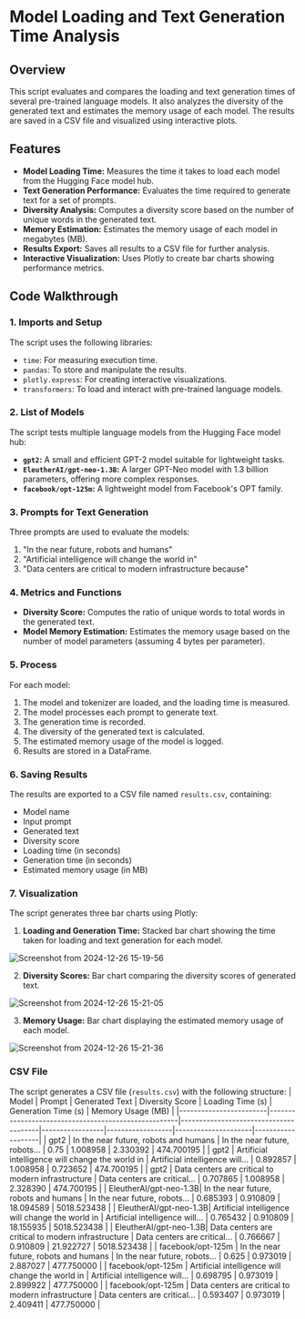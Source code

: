 # Model Loading and Text Generation Time Analysis

## Overview

This script evaluates and compares the loading and text generation times of several pre-trained language models. It also analyzes the diversity of the generated text and estimates the memory usage of each model. The results are saved in a CSV file and visualized using interactive plots.

## Features

- **Model Loading Time:** Measures the time it takes to load each model from the Hugging Face model hub.
- **Text Generation Performance:** Evaluates the time required to generate text for a set of prompts.
- **Diversity Analysis:** Computes a diversity score based on the number of unique words in the generated text.
- **Memory Estimation:** Estimates the memory usage of each model in megabytes (MB).
- **Results Export:** Saves all results to a CSV file for further analysis.
- **Interactive Visualization:** Uses Plotly to create bar charts showing performance metrics.

## Code Walkthrough

### 1. **Imports and Setup**
The script uses the following libraries:
- `time`: For measuring execution time.
- `pandas`: To store and manipulate the results.
- `plotly.express`: For creating interactive visualizations.
- `transformers`: To load and interact with pre-trained language models.

### 2. **List of Models**
The script tests multiple language models from the Hugging Face model hub:
- **`gpt2`:** A small and efficient GPT-2 model suitable for lightweight tasks.
- **`EleutherAI/gpt-neo-1.3B`:** A larger GPT-Neo model with 1.3 billion parameters, offering more complex responses.
- **`facebook/opt-125m`:** A lightweight model from Facebook's OPT family.

### 3. **Prompts for Text Generation**
Three prompts are used to evaluate the models:
1. "In the near future, robots and humans"
2. "Artificial intelligence will change the world in"
3. "Data centers are critical to modern infrastructure because"

### 4. **Metrics and Functions**
- **Diversity Score:** Computes the ratio of unique words to total words in the generated text.
- **Model Memory Estimation:** Estimates the memory usage based on the number of model parameters (assuming 4 bytes per parameter).

### 5. **Process**
For each model:
1. The model and tokenizer are loaded, and the loading time is measured.
2. The model processes each prompt to generate text.
3. The generation time is recorded.
4. The diversity of the generated text is calculated.
5. The estimated memory usage of the model is logged.
6. Results are stored in a DataFrame.

### 6. **Saving Results**
The results are exported to a CSV file named `results.csv`, containing:
- Model name
- Input prompt
- Generated text
- Diversity score
- Loading time (in seconds)
- Generation time (in seconds)
- Estimated memory usage (in MB)

### 7. **Visualization**
The script generates three bar charts using Plotly:
1. **Loading and Generation Time:** Stacked bar chart showing the time taken for loading and text generation for each model.

![Screenshot from 2024-12-26 15-19-56](https://github.com/user-attachments/assets/116f71d1-2e1f-47f7-9412-4e6b4f080d76)

2. **Diversity Scores:** Bar chart comparing the diversity scores of generated text.

![Screenshot from 2024-12-26 15-21-05](https://github.com/user-attachments/assets/bb278cf1-7861-4868-947a-87035862fe8a)

3. **Memory Usage:** Bar chart displaying the estimated memory usage of each model.

![Screenshot from 2024-12-26 15-21-36](https://github.com/user-attachments/assets/cb1c365c-02a5-43eb-a8e3-7f846c2d7551)

### CSV File
The script generates a CSV file (`results.csv`) with the following structure:
| Model                  | Prompt                                               | Generated Text                        | Diversity Score | Loading Time (s) | Generation Time (s) | Memory Usage (MB) |
|------------------------|-----------------------------------------------------|---------------------------------------|-----------------|------------------|---------------------|-------------------|
| gpt2                  | In the near future, robots and humans               | In the near future, robots...         | 0.75            | 1.008958         | 2.330392           | 474.700195        |
| gpt2                  | Artificial intelligence will change the world in    | Artificial intelligence will...       | 0.892857        | 1.008958         | 0.723652           | 474.700195        |
| gpt2                  | Data centers are critical to modern infrastructure  | Data centers are critical...          | 0.707865        | 1.008958         | 2.328390           | 474.700195        |
| EleutherAI/gpt-neo-1.3B| In the near future, robots and humans               | In the near future, robots...         | 0.685393        | 0.910809         | 18.094589          | 5018.523438       |
| EleutherAI/gpt-neo-1.3B| Artificial intelligence will change the world in    | Artificial intelligence will...       | 0.765432        | 0.910809         | 18.155935          | 5018.523438       |
| EleutherAI/gpt-neo-1.3B| Data centers are critical to modern infrastructure  | Data centers are critical...          | 0.766667        | 0.910809         | 21.922727          | 5018.523438       |
| facebook/opt-125m      | In the near future, robots and humans               | In the near future, robots...         | 0.625           | 0.973019         | 2.887027           | 477.750000        |
| facebook/opt-125m      | Artificial intelligence will change the world in    | Artificial intelligence will...       | 0.698795        | 0.973019         | 2.899922           | 477.750000        |
| facebook/opt-125m      | Data centers are critical to modern infrastructure  | Data centers are critical...          | 0.593407        | 0.973019         | 2.409411           | 477.750000        |


